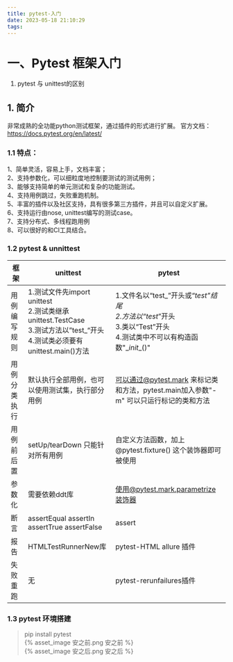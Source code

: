 ```yaml
---
title: pytest-入门
date: 2023-05-18 21:10:29
tags:
---
```

# 一、Pytest 框架入门
1. pytest 与 unittest的区别


## 1. 简介  
非常成熟的全功能python测试框架，通过插件的形式进行扩展。
官方文档：https://docs.pytest.org/en/latest/  
### 1.1 特点：
1、简单灵活，容易上手，文档丰富；  
2、支持参数化，可以细粒度地控制要测试的测试用例；  
3、能够支持简单的单元测试和复杂的功能测试。  
4、支持用例跳过，失败重跑机制。  
5、丰富的插件以及社区支持，具有很多第三方插件，并且可以自定义扩展。  
6、支持运行由nose, unittest编写的测试case。  
7、支持分布式、多线程跑用例  
8、可以很好的和CI工具结合。  

### 1.2 pytest & unnittest
| 框架     | unittest | pytest |
|--------|------------------------------------|----------------------------|
| 用例编写规则 | 1.测试文件先import unittest<br/>2.测试类继承unittest.TestCase<br/>3.测试方法以”test_“开头<br/>4.测试类必须要有unittest.main()方法 | 1.文件名以“test_”开头或“_test”结尾<br/>2.方法以“test_”开头<br/>3.类以“Test”开头<br/>4.测试类中不可以有构造函数"\__init__()" |
| 用例分类执行 | 默认执行全部用例，也可以使用测试集，执行部分用例 | 可以通过@pytest.mark 来标记类和方法，pytest.main加入参数"-m" 可以只运行标记的类和方法 |
| 用例前后置  | setUp/tearDown 只能针对所有用例| 自定义方法函数，加上 @pytest.fixture() 这个装饰器即可被使用 |
| 参数化  | 需要依赖ddt库| 使用@pytest.mark.parametrize装饰器 |
| 断言  | assertEqual assertIn assertTrue assertFalse | assert |
| 报告  | HTMLTestRunnerNew库 | pytest-HTML allure 插件 |
| 失败重跑  | 无 | pytest-rerunfailures插件 |

### 1.3 pytest 环境搭建
> pip install pytest  
{% asset_image 安之前.png 安之前 %}  
{% asset_image 安之后.png 安之后 %}